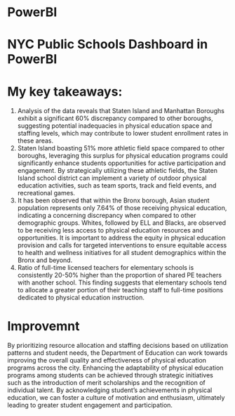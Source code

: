 # PowerBI
# NYC Public Schools Dashboard in PowerBI
# My key takeaways:
1. Analysis of the data reveals that Staten Island and Manhattan Boroughs exhibit a
significant 60% discrepancy compared to other boroughs, suggesting potential
inadequacies in physical education space and staffing levels, which may contribute to
lower student enrollment rates in these areas.
2. Staten Island boasting 51% more athletic field space compared to other boroughs,
leveraging this surplus for physical education programs could significantly enhance
students opportunities for active participation and engagement. By strategically utilizing
these athletic fields, the Staten Island school district can implement a variety of outdoor
physical education activities, such as team sports, track and field events, and
recreational games.
3. It has been observed that within the Bronx borough, Asian student population
represents only 7.64% of those receiving physical education, indicating a concerning
discrepancy when compared to other demographic groups. Whites, followed by ELL and
Blacks, are observed to be receiving less access to physical education resources and
opportunities. It is important to address the equity in physical education provision and
calls for targeted interventions to ensure equitable access to health and wellness
initiatives for all student demographics within the Bronx and beyond.
4. Ratio of full-time licensed teachers for elementary schools is consistently 20-50%
higher than the proportion of shared PE teachers with another school. This finding
suggests that elementary schools tend to allocate a greater portion of their teaching
staff to full-time positions dedicated to physical education instruction.
# Improvemnt
By prioritizing resource allocation and staffing decisions based on utilization patterns
and student needs, the Department of Education can work towards improving the
overall quality and effectiveness of physical education programs across the city.
Enhancing the adaptability of physical education programs among students can be
achieved through strategic initiatives such as the introduction of merit scholarships and
the recognition of individual talent. By acknowledging student’s achievements in
physical education, we can foster a culture of motivation and enthusiasm, ultimately
leading to greater student engagement and participation.

